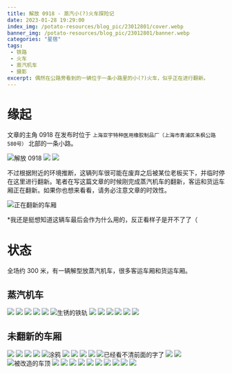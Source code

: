 ```yaml
---
title: 解放 0918 - 蒸汽小(?)火车探险记
date: 2023-01-28 19:29:00
index_img: /potato-resources/blog_pic/23012801/cover.webp
banner_img: /potato-resources/blog_pic/23012801/banner.webp
categories: "星宿"
tags:
 - 铁路
 - 火车
 - 蒸汽机车
 - 摄影
excerpt: 偶然在公路旁看到的一辆位于一条小路里的小(?)火车，似乎正在进行翻新。
---
```

# 缘起

文章的主角 0918 在发布时位于 `上海亚宇特种医用橡胶制品厂（上海市青浦区朱枫公路580号）` 北部的一条小路。

![解放 0918](../potato-resources/blog_pic/23012801/2.webp)
![](../potato-resources/blog_pic/23012801/3.webp)
![](../potato-resources/blog_pic/23012801/map.webp)

不过根据附近的环境推断，这辆列车很可能在废弃之后被某位老板买下，并临时停在这里进行翻新。笔者在写这篇文章的时候刚完成蒸汽机车的翻新，客运和货运车厢正在翻新。如果你也想来看看，请务必注意文章的时效性。

![正在翻新的车厢](../potato-resources/blog_pic/23012801/1.webp)

\*我还是挺想知道这辆车最后会作为什么用的，反正看样子是开不了了（

# 状态

全场约 300 米，有一辆解型放蒸汽机车，很多客运车厢和货运车厢。

## 蒸汽机车

![](../potato-resources/blog_pic/23012801/4.webp)
![](../potato-resources/blog_pic/23012801/5.webp)
![](../potato-resources/blog_pic/23012801/6.webp)
![](../potato-resources/blog_pic/23012801/7.webp)
![](../potato-resources/blog_pic/23012801/8.webp)
![生锈的铁轨](../potato-resources/blog_pic/23012801/9.webp)
![](../potato-resources/blog_pic/23012801/10.webp)
![](../potato-resources/blog_pic/23012801/11.webp)
![](../potato-resources/blog_pic/23012801/12.webp)
![](../potato-resources/blog_pic/23012801/13.webp)
![](../potato-resources/blog_pic/23012801/14.webp)
![](../potato-resources/blog_pic/23012801/15.webp)

## 未翻新的车厢

![](../potato-resources/blog_pic/23012801/16.webp)
![](../potato-resources/blog_pic/23012801/17.webp)
![](../potato-resources/blog_pic/23012801/18.webp)
![](../potato-resources/blog_pic/23012801/19.webp)
![涂鸦](../potato-resources/blog_pic/23012801/20.webp)
![](../potato-resources/blog_pic/23012801/21.webp)
![](../potato-resources/blog_pic/23012801/22.webp)
![](../potato-resources/blog_pic/23012801/23.webp)
![](../potato-resources/blog_pic/23012801/24.webp)
![已经看不清前面的字了](../potato-resources/blog_pic/23012801/25.webp)
![](../potato-resources/blog_pic/23012801/26.webp)
![](../potato-resources/blog_pic/23012801/27.webp)
![被改造的车顶](../potato-resources/blog_pic/23012801/28.webp)
![](../potato-resources/blog_pic/23012801/29.webp)
![](../potato-resources/blog_pic/23012801/30.webp)
![](../potato-resources/blog_pic/23012801/31.webp)
![](../potato-resources/blog_pic/23012801/32.webp)
![](../potato-resources/blog_pic/23012801/33.webp)
![](../potato-resources/blog_pic/23012801/34.webp)
![](../potato-resources/blog_pic/23012801/35.webp)
![](../potato-resources/blog_pic/23012801/36.webp)
![](../potato-resources/blog_pic/23012801/37.webp)
![](../potato-resources/blog_pic/23012801/38.webp)

